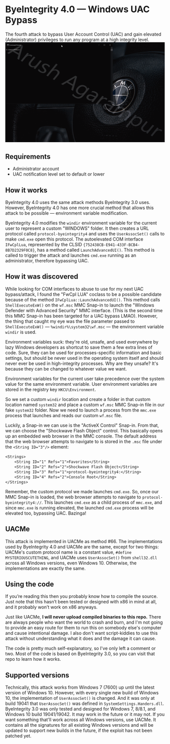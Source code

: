 # ByeIntegrity 4.0 — Windows UAC Bypass
The fourth attack to bypass User Account Control (UAC) and gain elevated (Administrator) privileges to run any program at a high integrity level.
![](example.gif)

## Requirements
- Administrator account
- UAC notification level set to default or lower

## How it works
ByeIntegrity 4.0 uses the same attack methods ByeIntegrity 3.0 uses. However, ByeIntegrity 4.0 has one more crucial method that allows this attack to be possible — environment variable modification.

ByeIntegrity 4.0 modifies the `windir` environment variable for the current user to represent a custom "WINDOWS" folder. It then creates a URL protocol called `protocol-byeintegrity4` and uses the `UserAssocSet()` calls to make `cmd.exe` open this protocol. The autoelevated COM interface `IFwCplLua`, represented by the CLSID `{752438CB-E941-433F-BCB4-8B7D2329F0C8}`, has a method called `LaunchAdvancedUI()`. This method is called to trigger the attack and launches `cmd.exe` running as an administrator, therefore bypassing UAC.

## How it was discovered
While looking for COM interfaces to abuse to use for my next UAC bypass/attack, I found the "FwCpl LUA" coclass to be a possible candidate because of the method `IFwCplLua::LaunchAdvancedUI()`. This method calls `ShellExecuteExW()` on the `wf.msc` MMC Snap-in to launch the "Windows Defender with Advanced Security" MMC interface. (This is the second time this MMC Snap-in has been targeted for a UAC bypass LMAO). However, the thing that caught my eye was the file parameter passed to `ShellExecuteExW()` — `%windir%\system32\wf.msc` — the environment variable `windir` is used.

Environment variables suck: they're old, unsafe, and used everywhere by lazy Windows developers as shortcut to save them a few extra lines of code. Sure, they can be used for processes-specific information and basic settings, but should be never used in the operating system itself and should never ever be used in high-integrity processes. Why are they unsafe? It's because they can be changed to whatever value we want.

Environment variables for the current user take precedence over the system value for the same environment variable. User environment variables are stored in the registry key `HKCU\Environment`.

So we set a custom `windir` location and create a folder in that custom location named `system32` and place a custom `wf.msc` MMC Snap-in file in our fake `system32` folder. Now we need to launch a process from the `mmc.exe` process that launches and reads our custom `wf.msc` file.

Luckily, a Snap-in we can use is the "ActiveX Control" Snap-in. From that, we can choose the "Shockwave Flash Object" control. This basically opens up an embedded web browser in the MMC console. The default address that the web browser attempts to navigate to is stored in the `.msc` file under the `<String ID="3"/>` element:
```
<Strings>  
	<String ID="1" Refs="1">Favorites</String>  
	<String ID="2" Refs="2">Shockwave Flash Object</String>  
	<String ID="3" Refs="1">protocol-byeintegrity4:</String>  
	<String ID="4" Refs="2">Console Root</String>  
</Strings>
```
Remember, the custom protocol we made launches `cmd.exe`. So, once our MMC Snap-in is loaded, the web browser attempts to navigate to `protocol-byeintegrity4://`. This launches `cmd.exe` as a child process of `mmc.exe`, and since `mmc.exe` is running elevated, the launched `cmd.exe` process will be elevated too, bypassing UAC. Bazinga!

## UACMe
This attack is implemented in UACMe as method #66. The implementations used by ByeIntegrity 4.0 and UACMe are the same, except for two things: UACMe's custom protocol name is a constant value, `#define MYSTERIOUSCUTETHING`, and UACMe uses `UserAssocSet()` from `shell32.dll` across all Windows versions, even Windows 10. Otherwise, the implementations are exactly the same.

## Using the code
If you’re reading this then you probably know how to compile the source. Just note that this hasn’t been tested or designed with x86 in mind at all, and it probably won’t work on x86 anyways.

Just like UACMe, **I will never upload compiled binaries to this repo.** There are always people who want the world to crash and burn, and I'm not going to provide an easy route for them to run this on somebody else's computer and cause intentional damage. I also don't want script-kiddies to use this attack without understanding what it does and the damage it can cause.

The code is pretty much self-explanatory, so I've only left a comment or two. Most of the code is based on ByeIntegrity 3.0, so you can visit that repo to learn how it works.

## Supported versions
Technically, this attack works from Windows 7 (7600) up until the latest version of Windows 10. However, with every single new build of Windows 10, the implementation of `UserAssocSet()` is changed. And it was only at build 19041 that `UserAssocSet()` was defined in `SystemSettings.Handers.dll`. ByeIntegrity 3.0 was only tested and designed for Windows 7, 8/8.1, and Windows 10 build 19041/19042. It may work in the future or it may not. If you want something that'll work across all Windows versions, use UACMe. It contains all the signatures for all existing Windows versions and will be updated to support new builds in the future, if the exploit has not been patched yet.
